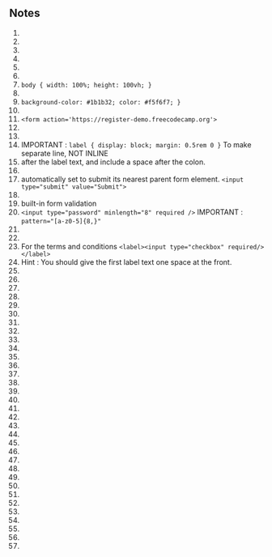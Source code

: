 ## Notes

1.
2.
3.
4.
5.
6.
7. `body { width: 100%; height: 100vh; }`
8. 
9. `background-color: #1b1b32; color: #f5f6f7; }`
10. 
11. `<form action='https://register-demo.freecodecamp.org'>`
12. 
13.
14. IMPORTANT : `label { display: block; margin: 0.5rem 0 }` To make separate line, NOT INLINE
15. after the label text, and include a space after the colon.
16.
17. automatically set to submit its nearest parent form element. `<input type="submit" value="Submit">`
18. 
19. built-in form validation
20. `<input type="password" minlength="8" required />` IMPORTANT : `pattern="[a-z0-5]{8,}"`
21. 
22.
23. For the terms and conditions `<label><input type="checkbox" required/> </label>`
24. Hint : You should give the first label text one space at the front.
25. 
26.
27.
28.
29.
30.
31.
32.
33.
34.
35.
36.
37.
38.
39.
40.
41.
42.
43.
44.
45.
46.
47.
48.
49.
50.
51.
52.
53.
54.
55.
56.
57.
